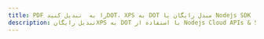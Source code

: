 ---title: PDF را به  تبدیل کنیدDOT، XPS به DOT مبدل رایگان یا Nodejs SDKdescription: تبدیل رایگانXPS به DOT با استفاده از Nodejs Cloud APIs & SDK همچنین اسناد PDF را در Cloud ایجاد، ویرایش و رندر کنید.---